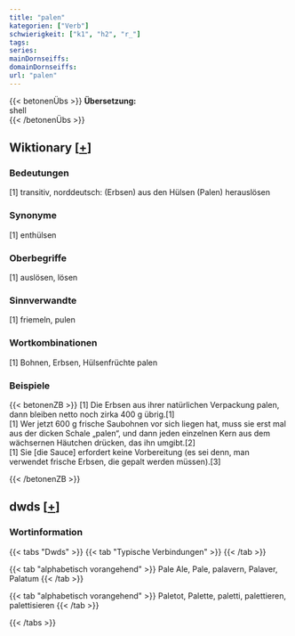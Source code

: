 ```yaml
---
title: "palen"
kategorien: ["Verb"]
schwierigkeit: ["k1", "h2", "r_"]
tags:
series:
mainDornseiffs:
domainDornseiffs:
url: "palen"
---
```


{{< betonenÜbs >}}
**Übersetzung:**  
shell  
{{< /betonenÜbs >}}

## Wiktionary [[+](https://de.wiktionary.org/wiki/palen)]

### Bedeutungen
[1] transitiv, norddeutsch: (Erbsen) aus den Hülsen (Palen) herauslösen  

### Synonyme
[1] enthülsen  

### Oberbegriffe
[1] auslösen, lösen  

### Sinnverwandte
[1] friemeln, pulen  

### Wortkombinationen
[1] Bohnen, Erbsen, Hülsenfrüchte palen  

### Beispiele
{{< betonenZB >}}
[1] Die Erbsen aus ihrer natürlichen Verpackung palen, dann bleiben netto noch zirka 400 g übrig.[1]  
[1] Wer jetzt 600 g frische Saubohnen vor sich liegen hat, muss sie erst mal aus der dicken Schale „palen“, und dann jeden einzelnen Kern aus dem wächsernen Häutchen drücken, das ihn umgibt.[2]  
[1] Sie [die Sauce] erfordert keine Vorbereitung (es sei denn, man verwendet frische Erbsen, die gepalt werden müssen).[3]  

{{< /betonenZB >}}


## dwds [[+](https://www.dwds.de/wb/palen)]

### Wortinformation
{{< tabs "Dwds" >}}
{{< tab "Typische Verbindungen" >}}
{{< /tab >}}

{{< tab "alphabetisch vorangehend" >}}
Pale Ale, Pale, palavern, Palaver, Palatum
{{< /tab >}}

{{< tab "alphabetisch vorangehend" >}}
Paletot, Palette, paletti, palettieren, palettisieren
{{< /tab >}}

{{< /tabs >}}

